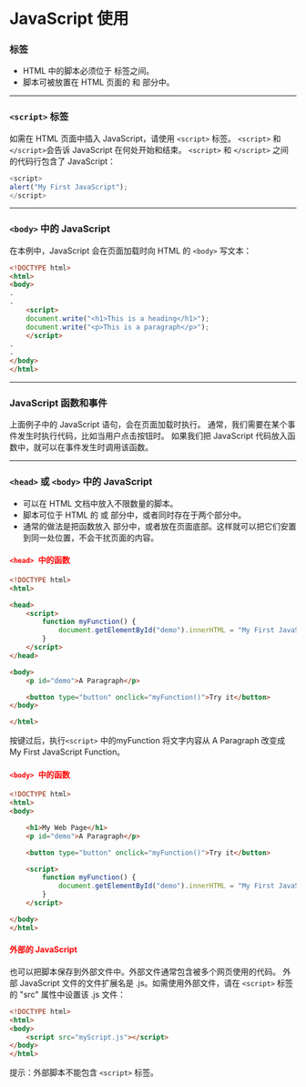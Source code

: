 # JavaScript 使用

### 标签
* HTML 中的脚本必须位于 <script> 与 </script> 标签之间。
* 脚本可被放置在 HTML 页面的 <body> 和 <head> 部分中。

-------


### `<script>` 标签
如需在 HTML 页面中插入 JavaScript，请使用 `<script>` 标签。
`<script>` 和 `</script>`会告诉 JavaScript 在何处开始和结束。
`<script>` 和 `</script>` 之间的代码行包含了 JavaScript：

```javascript
<script>
alert("My First JavaScript");
</script>
```
-------

### `<body>` 中的 JavaScript
在本例中，JavaScript 会在页面加载时向 HTML 的 `<body>` 写文本：
```html
<!DOCTYPE html>
<html>
<body>
.
.
    <script>
    document.write("<h1>This is a heading</h1>");
    document.write("<p>This is a paragraph</p>");
    </script>
.
.
</body>
</html>
```
-------


### JavaScript 函数和事件
上面例子中的 JavaScript 语句，会在页面加载时执行。
通常，我们需要在某个事件发生时执行代码，比如当用户点击按钮时。
如果我们把 JavaScript 代码放入函数中，就可以在事件发生时调用该函数。

-------
### `<head>` 或 `<body>` 中的 JavaScript
* 可以在 HTML 文档中放入不限数量的脚本。
* 脚本可位于 HTML 的 <body> 或 <head> 部分中，或者同时存在于两个部分中。
* 通常的做法是把函数放入 <head> 部分中，或者放在页面底部。这样就可以把它们安置到同一处位置，不会干扰页面的内容。

#### <font color='red'> `<head> `中的函数 </font>

```html
<!DOCTYPE html>
<html>

<head>
    <script>
        function myFunction() {
            document.getElementById("demo").innerHTML = "My First JavaScript Function";
        }
    </script>
</head>

<body>
    <p id="demo">A Paragraph</p>

    <button type="button" onclick="myFunction()">Try it</button>
</body>

</html>
```
按键过后，执行`<script>` 中的myFunction 将文字内容从 A Paragraph 改变成My First JavaScript Function。

#### <font color='red'> `<body> `中的函数 </font> 

```html
<!DOCTYPE html>
<html>
<body>

    <h1>My Web Page</h1>
    <p id="demo">A Paragraph</p>

    <button type="button" onclick="myFunction()">Try it</button>

    <script>
        function myFunction() {
            document.getElementById("demo").innerHTML = "My First JavaScript Function";
        }
    </script>

</body>
</html>
```

#### <font color='red'> 外部的 JavaScript </font> 

也可以把脚本保存到外部文件中。外部文件通常包含被多个网页使用的代码。
外部 JavaScript 文件的文件扩展名是 .js。如需使用外部文件，请在 `<script>` 标签的 "src" 属性中设置该 .js 文件：

```html
<!DOCTYPE html>
<html>
<body>
    <script src="myScript.js"></script>
</body>
</html>
```

提示：外部脚本不能包含 `<script>` 标签。
